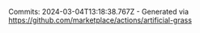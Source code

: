 Commits: 2024-03-04T13:18:38.767Z - Generated via https://github.com/marketplace/actions/artificial-grass
<br>
